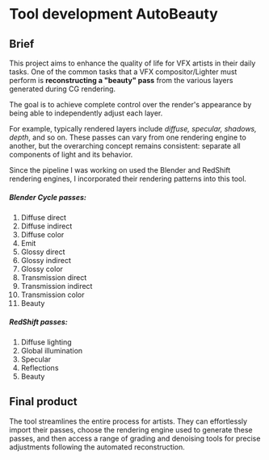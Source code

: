 # Tool development AutoBeauty

## Brief
This project aims to enhance the quality of life for VFX artists in their daily tasks.
One of the common tasks that a VFX compositor/Lighter must perform is **reconstructing a "beauty" pass**
from the various layers generated during CG rendering.


The goal is to achieve complete control over the render's appearance by being able to independently adjust each layer.

For example, typically rendered layers include *diffuse, specular, shadows, depth*, and so on.
These passes can vary from one rendering engine to another, but the overarching concept remains consistent: separate all components of light and its behavior.

Since the pipeline I was working on used the Blender and RedShift rendering engines, I incorporated their rendering patterns into this tool.

##### Blender Cycle passes:
1. Diffuse direct
2. Diffuse indirect
3. Diffuse color
4. Emit
5. Glossy direct
6. Glossy indirect
7. Glossy color
8. Transmission direct
9. Transmission indirect
10. Transmission color
11. Beauty

##### RedShift passes:
1. Diffuse lighting
2. Global illumination
3. Specular
4. Reflections
5. Beauty

## Final product
The tool streamlines the entire process for artists. 
They can effortlessly import their passes, choose the rendering engine used to generate these passes, 
and then access a range of grading and denoising tools for precise adjustments following the automated reconstruction.

